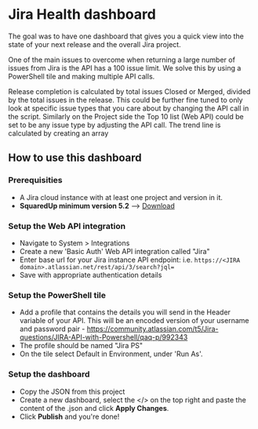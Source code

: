 # Jira Health dashboard

The goal was to have one dashboard that gives you a quick view into the state of your next release and the overall Jira project.

One of the main issues to overcome when returning a large number of issues from Jira is the API has a 100 issue limit. We solve this by using a PowerShell tile and making multiple API calls.

Release completion is calculated by total issues Closed or Merged, divided by the total issues in the release. This could be further fine tuned to only look at specific issue types that you care about by changing the API call in the script.
Similarly on the Project side the Top 10 list (Web API) could be set to be any issue type by adjusting the API call.
The trend line is calculated by creating an array

## How to use this dashboard

### Prerequisities
- A Jira cloud instance with at least one project and version in it.
- **SquaredUp minimum version 5.2** --> [Download](https://download.squaredup.com/)

### Setup the Web API integration
- Navigate to System > Integrations
- Create a new 'Basic Auth' Web API integration called "Jira"
- Enter base url for your Jira instance API endpoint: i.e. `https://<JIRA domain>.atlassian.net/rest/api/3/search?jql=`
- Save with appropriate authentication details

### Setup the PowerShell tile
- Add a profile that contains the details you will send in the Header variable of your API. This will be an encoded version of your username and password pair - https://community.atlassian.com/t5/Jira-questions/JIRA-API-with-Powershell/qaq-p/992343
- The profile should be named "Jira PS"
- On the tile select Default in Environment, under 'Run As'.

### Setup the dashboard
- Copy the JSON from this project
- Create a new dashboard, select the </> on the top right and paste the content of the .json and click **Apply Changes**.
- Click **Publish** and you're done!
